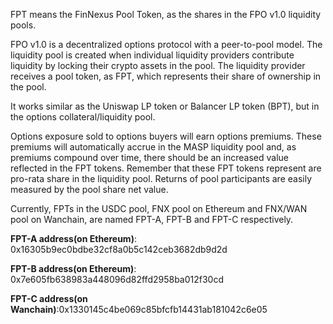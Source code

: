 FPT means the FinNexus Pool Token, as the shares in the FPO v1.0 liquidity pools.

FPO v1.0 is a decentralized options protocol with a peer-to-pool model. The liquidity pool is created when individual liquidity providers contribute liquidity by locking their crypto assets in the pool. The liquidity provider receives a pool token, as FPT, which represents their share of ownership in the pool. 

It works similar as the Uniswap LP token or Balancer LP token (BPT), but in the options collateral/liquidity pool.

Options exposure sold to options buyers will earn options premiums. These premiums will automatically accrue in the MASP liquidity pool and, as premiums compound over time, there should be an increased value reflected in the FPT tokens. Remember that these FPT tokens represent are pro-rata share in the liquidity pool. Returns of pool participants are easily measured by the pool share net value.

Currently, FPTs in the USDC pool, FNX pool on Ethereum and FNX/WAN pool on Wanchain, are named FPT-A, FPT-B and FPT-C respectively.

**FPT-A address(on Ethereum)**: 0x16305b9ec0bdbe32cf8a0b5c142ceb3682db9d2d

**FPT-B address(on Ethereum)**: 0x7e605fb638983a448096d82ffd2958ba012f30cd

**FPT-C address(on Wanchain)**:0x1330145c4be069c85bfcfb14431ab181042c6e05

